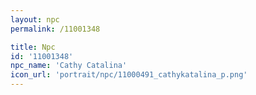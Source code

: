 ```yaml
---
layout: npc
permalink: /11001348

title: Npc
id: '11001348'
npc_name: 'Cathy Catalina'
icon_url: 'portrait/npc/11000491_cathykatalina_p.png'
---
```

